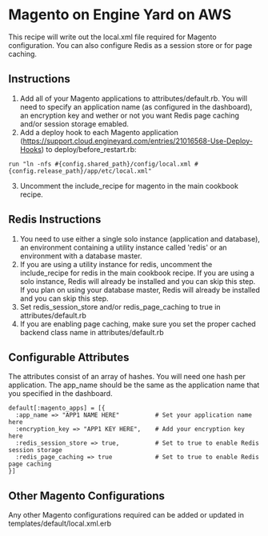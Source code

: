 # Magento on Engine Yard on AWS

This recipe will write out the local.xml file required for Magento configuration.  You can also configure Redis as a session store or for page caching.

## Instructions

1. Add all of your Magento applications to attributes/default.rb.  You will need to specify an application name (as configured in the dashboard), an encryption key and wether or not you want Redis page caching and/or session storage emabled.
2. Add a deploy hook to each Magento application (https://support.cloud.engineyard.com/entries/21016568-Use-Deploy-Hooks) to deploy/before_restart.rb:

`run "ln -nfs #{config.shared_path}/config/local.xml #{config.release_path}/app/etc/local.xml"`

3. Uncomment the include_recipe for magento in the main cookbook recipe.

## Redis Instructions

1. You need to use either a single solo instance (application and database), an environment containing a utility instance called 'redis' or an environment with a database master.
2. If you are using a utility instance for redis, uncomment the include_recipe for redis in the main cookbook recipe.  If you are using a solo instance, Redis will already be installed and you can skip this step.  If you plan on using your database master, Redis will already be installed and you can skip this step.
3. Set redis_session_store and/or redis_page_caching to true in attributes/default.rb
4. If you are enabling page caching, make sure you set the proper cached backend class name in attributes/default.rb

## Configurable Attributes

The attributes consist of an array of hashes.  You will need one hash per application.  The app_name should be the same as the application name that you specified in the dashboard.

```
default[:magento_apps] = [{
  :app_name => "APP1 NAME HERE"          # Set your application name here
  :encryption_key => "APP1 KEY HERE",    # Add your encryption key here
  :redis_session_store => true,          # Set to true to enable Redis session storage
  :redis_page_caching => true            # Set to true to enable Redis page caching
}]

```

## Other Magento Configurations

Any other Magento configurations required can be added or updated in templates/default/local.xml.erb
